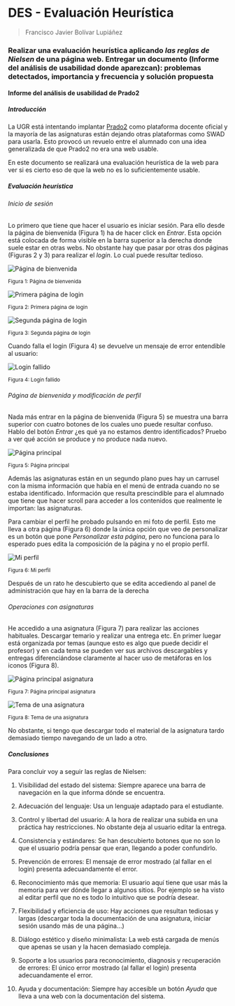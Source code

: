 # DES - Evaluación Heurística

> Francisco Javier Bolívar Lupiáñez

### Realizar una evaluación heurística aplicando *las reglas de Nielsen* de una página web. Entregar un documento (Informe del análisis de usabilidad donde aparezcan): problemas detectados, importancia y frecuencia y solución propuesta

#### Informe del análisis de usabilidad de Prado2

##### Introducción

La UGR está intentando implantar [Prado2](prado.ugr.es/moodle/) como plataforma docente oficial y la mayoría de las asignaturas están dejando otras plataformas como SWAD para usarla. Esto provocó un revuelo entre el alumnado con una idea generalizada de que Prado2 no era una web usable.

En este documento se realizará una evaluación heurística de la web para ver si es cierto eso de que la web no es lo suficientemente usable.

##### Evaluación heurística

###### Inicio de sesión

Lo primero que tiene que hacer el usuario es iniciar sesión. Para ello desde la página de bienvenida (Figura 1) ha de hacer click en *Entrar*. Esta opción está colocada de forma visible en la barra superior a la derecha donde suele estar en otras webs. No obstante hay que pasar por otras dos páginas (Figuras 2 y 3) para realizar el *login*. Lo cual puede resultar tedioso.

![Página de bienvenida](img/evaluacion_heuristica/bienvenida.png "Página de bienvenida")

<sub>Figura 1: Página de bienvenida</sub>

![Primera página de login](img/evaluacion_heuristica/login1.png "Primera página de login")

<sub>Figura 2: Primera página de login</sub>

![Segunda página de login](img/evaluacion_heuristica/login2.png "Segunda página de login")

<sub>Figura 3: Segunda página de login</sub>

Cuando falla el login (Figura 4) se devuelve un mensaje de error entendible al usuario:

![Login fallido](img/evaluacion_heuristica/login_fallido.png "Login fallido")

<sub>Figura 4: Login fallido</sub>

###### Página de bienvenida y modificación de perfil

Nada más entrar en la página de bienvenida (Figura 5) se muestra una barra superior con cuatro botones de los cuales uno puede resultar confuso. Hablo del botón *Entrar* ¿es qué ya no estamos dentro identificados? Pruebo a ver qué acción se produce y no produce nada nuevo.

![Página principal](img/evaluacion_heuristica/home.png "Página principal")

<sub>Figura 5: Página principal</sub>

Además las asignaturas están en un segundo plano pues hay un carrusel con la misma información que había en el menú de entrada cuando no se estaba identificado. Información que resulta prescindible para el alumnado que tiene que hacer scroll para acceder a los contenidos que realmente le importan: las asignaturas.

Para cambiar el perfil he probado pulsando en mi foto de perfil. Esto me lleva a otra página (Figura 6) donde la única opción que veo de personalizar es un botón que pone *Personalizar esta página*, pero no funciona para lo esperado pues edita la composición de la página y no el propio perfil.

![Mi perfil](img/evaluacion_heuristica/mi_perfil.png "Mi perfil")

<sub>Figura 6: Mi perfil</sub>

Después de un rato he descubierto que se edita accediendo al panel de administración que hay en la barra de la derecha

###### Operaciones con asignaturas

He accedido a una asignatura (Figura 7) para realizar las acciones habituales. Descargar temario y realizar una entrega etc. En primer luegar está organizada por temas (aunque esto es algo que puede decidir el profesor) y en cada tema se pueden ver sus archivos descargables y entregas diferenciándose claramente al hacer uso de metáforas en los iconos (Figura 8).

![Página principal asignatura](img/evaluacion_heuristica/asignatura.png "Página principal asignatura")

<sub>Figura 7: Página principal asignatura</sub>

![Tema de una asignatura](img/evaluacion_heuristica/tema.png "Tema de una asignatura")

<sub>Figura 8: Tema de una asignatura</sub>

No obstante, si tengo que descargar todo el material de la asignatura tardo demasiado tiempo navegando de un lado a otro.

##### Conclusiones

Para concluir voy a seguir las reglas de Nielsen:

1. Visibilidad del estado del sistema: Siempre aparece una barra de navegación en la que informa dónde se encuentra.

2. Adecuación del lenguaje: Usa un lenguaje adaptado para el estudiante.

3. Control y libertad del usuario: A la hora de realizar una subida en una práctica hay restricciones. No obstante deja al usuario editar la entrega.

4. Consistencia y estándares: Se han descubierto botones que no son lo que el usuario podría pensar que eran, llegando a poder confundirlo.

5. Prevención de errores: El mensaje de error mostrado (al fallar en el login) presenta adecuandamente el error.

6. Reconocimiento más que memoria: El usuario aquí tiene que usar más la memoria para ver dónde llegar a algunos sitios. Por ejemplo se ha visto al editar perfil que no es todo lo intuitivo que se podría desear.

7. Flexibilidad y eficiencia de uso: Hay acciones que resultan tediosas y largas (descargar toda la documentación de una asignatura, iniciar sesión usando más de una página...)

8. Diálogo estético y diseño minimalista: La web está cargada de menús que apenas se usan y la hacen demasiado compleja.

9. Soporte a los usuarios para reconocimiento, diagnosis y recuperación de errores: El único error mostrado (al fallar el login) presenta adecuandamente el error.

10. Ayuda y documentación: Siempre hay accesible un botón *Ayuda* que lleva a una web con la documentación del sistema.
